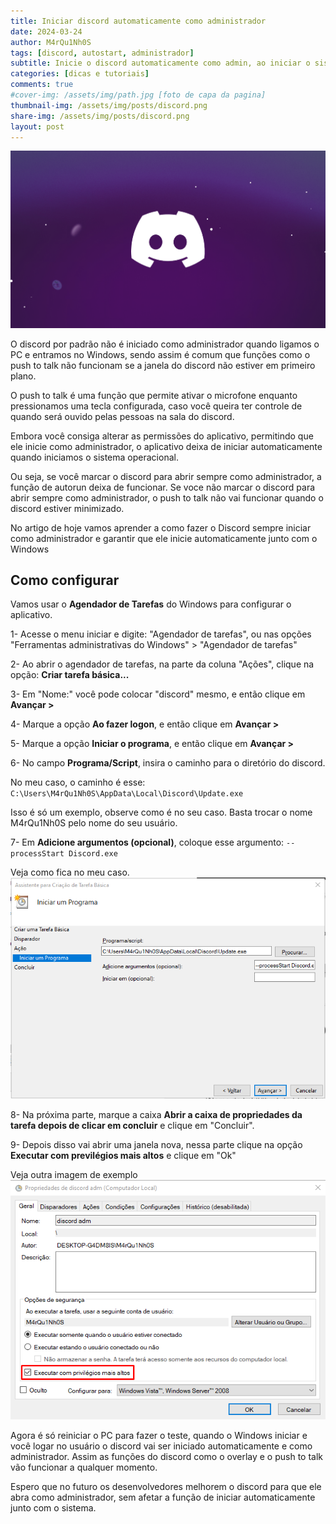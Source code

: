 ```yaml
---
title: Iniciar discord automaticamente como administrador
date: 2024-03-24
author: M4rQu1Nh0S
tags: [discord, autostart, administrador]
subtitle: Inicie o discord automaticamente como admin, ao iniciar o sistema.
categories: [dicas e tutoriais]
comments: true
#cover-img: /assets/img/path.jpg [foto de capa da pagina]
thumbnail-img: /assets/img/posts/discord.png
share-img: /assets/img/posts/discord.png
layout: post
---
```


<p align='center'><img alt='logomarca' src="/assets/img/posts/discord.png"/></p>

O discord por padrão não é iniciado como administrador quando ligamos o PC e entramos no Windows, sendo assim é comum que funções como o push to talk não funcionam se a janela do discord não estiver em primeiro plano.

O push to talk é uma função que permite ativar o microfone enquanto pressionamos uma tecla configurada, caso você queira ter controle de quando será ouvido pelas pessoas na sala do discord.

Embora você consiga alterar as permissões do aplicativo, permitindo que ele inicie como administrador, o aplicativo deixa de iniciar automaticamente quando iniciamos o sistema operacional.

Ou seja, se você marcar o discord para abrir sempre como administrador, a função de autorun deixa de funcionar. Se voce não marcar o discord para abrir sempre como administrador, o push to talk não vai funcionar quando o discord estiver minimizado.

No artigo de hoje vamos aprender a como fazer o Discord sempre iniciar como administrador e garantir que ele inicie automaticamente junto com o Windows

## Como configurar
Vamos usar o **Agendador de Tarefas** do Windows para configurar o aplicativo.

1- Acesse o menu iniciar e digite: "Agendador de tarefas", ou nas opções "Ferramentas administrativas do Windows" > "Agendador de tarefas"

2- Ao abrir o agendador de tarefas, na parte da coluna "Ações", clique na opção: **Criar tarefa básica...**

3- Em "Nome:" você pode colocar "discord" mesmo, e então clique em **Avançar >**

4- Marque a opção **Ao fazer logon**, e então clique em **Avançar >**

5- Marque a opção **Iniciar o programa**, e então clique em **Avançar >**

6- No campo **Programa/Script**, insira o caminho para o diretório do discord.

No meu caso, o caminho é esse:
`C:\Users\M4rQu1Nh0S\AppData\Local\Discord\Update.exe`

Isso é só um exemplo, observe como é no seu caso. Basta trocar o nome M4rQu1Nh0S pelo nome do seu usuário.

7- Em **Adicione argumentos (opcional)**, coloque esse argumento:
`--processStart Discord.exe`

Veja como fica no meu caso.
![Exemplo 1](/assets/img/posts/discord_autorun1.png)

8- Na próxima parte, marque a caixa **Abrir a caixa de propriedades da tarefa depois de clicar em concluir** e clique em "Concluir".

9- Depois disso vai abrir uma janela nova, nessa parte clique na opção **Executar com previlégios mais altos** e clique em "Ok"

Veja outra imagem de exemplo
![Exemplo 2](/assets/img/posts/discord_autorun2.png)

Agora é só reiniciar o PC para fazer o teste, quando o Windows iniciar e você logar no usuário o discord vai ser iniciado automaticamente e como administrador. Assim as funções do discord como o overlay e o push to talk vão funcionar a qualquer momento.

Espero que no futuro os desenvolvedores melhorem o discord para que ele abra como administrador, sem afetar a função de iniciar automaticamente junto com o sistema.